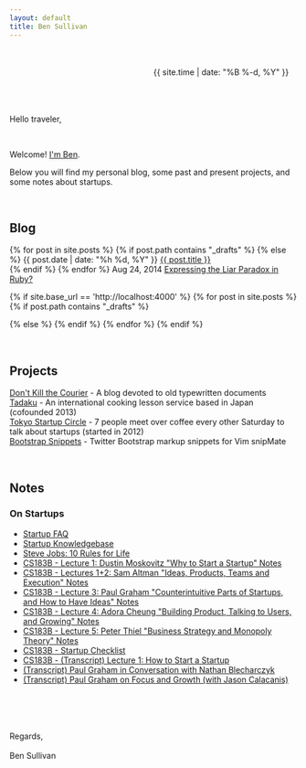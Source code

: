 ```yaml
---
layout: default
title: Ben Sullivan
---
```


<br>
<br>

<div style="margin-left: 50%;">{{ site.time | date: "%B %-d, %Y" }}</div>

<br>
<br>
<br>

Hello traveler,

<br>

Welcome! <a href="/about-me">I'm Ben</a>.

Below you will find my personal blog, some past and present projects, and some notes about startups.

<br>

## Blog

<p>
{% for post in site.posts %}
{% if post.path contains "_drafts" %}
{% else %}
<span style="white-space:nowrap">{{ post.date | date: "%h %d, %Y" }}</span> <a href="{{ post.url }}">{{ post.title }}</a>
<br>
{% endif %}
{% endfor %}
<span style="white-space:nowrap">Aug 24, 2014</span> <a href="/expressing-the-liar-paradox-in-ruby">Expressing the Liar Paradox in Ruby?</a>
</p>


{% if site.base_url == 'http://localhost:4000' %}
{% for post in site.posts %}
{% if post.path contains "_drafts" %}
<!-- ## <a href="{{ post.url }}" style="color:#f66">{{post.title}}</a> <span>{{ post.date | date: "%h %d, %Y" }}</span> -->
{% else %}
{% endif %}
{% endfor %}
{% endif %}

<br>

## Projects

<!-- a href="https://github.com/bonsaiben/algebra-anki" target="_blank">Algebra Anki</a> - <span>Algebra flashcards for spaced-repetition software Anki</span -->

<p>
<a href="http://dktc.tumblr.com">Don't Kill the Courier</a> - A blog devoted to old typewritten documents<br>
<a href="https://www.tadaku.com" target="_blank">Tadaku</a> - <span>An international cooking lesson service based in Japan (cofounded 2013)</span><br>
<a href="https://tokyo-startup-circle.doorkeeper.jp/" target="_blank">Tokyo Startup Circle</a> - <span>7 people meet over coffee every other Saturday to talk about startups (started in 2012)</span><br>
<a href="https://github.com/bonsaiben/bootstrap-snippets" target="_blank">Bootstrap Snippets</a> - <span>Twitter Bootstrap markup snippets for Vim snipMate</span><br>
</p>

<br>

## Notes

### On Startups

- <a href="/startup-faq">Startup FAQ</a>
- <a href="/startup-knowledgebase">Startup Knowledgebase</a>
- <a href="/notes/steve-jobs-10-rules-for-life/">Steve Jobs: 10 Rules for Life</a>
- <a href="/notes/cs183b-lecture-1-dustin-moskovitz-why-to-start-a-startup/">CS183B - Lecture 1: Dustin Moskovitz "Why to Start a Startup" Notes</a>
- <a href="/notes/sam-altman-ideas-products-teams-and-execution-highlights/">CS183B - Lectures 1+2: Sam Altman "Ideas, Products, Teams and Execution" Notes</a>
- <a href="/notes/cs183b-lecture-3-paul-graham-counterintuitive-parts-of-startups-and-how-to-have-ideas/">CS183B - Lecture 3: Paul Graham "Counterintuitive Parts of Startups, and How to Have Ideas" Notes</a>
- <a href="/notes/cs183b-lecture-4-adora-cheung-building-product-talking-to-users-and-growing/">CS183B - Lecture 4: Adora Cheung "Building Product, Talking to Users, and Growing" Notes</a>
- <a href="/notes/cs183b-lecture-5-peter-thiel-business-strategy-and-monopoly-theory/">CS183B - Lecture 5: Peter Thiel "Business Strategy and Monopoly Theory" Notes</a>
- <a href="/notes/startup-checklist/">CS183B - Startup Checklist</a>
- <a href="/2014/09/25/transcript-lecture-1-how-to-start-a-startup/">CS183B - (Transcript) Lecture 1: How to Start a Startup</a>
- <a href="/transcript-paul-graham-in-conversation-with-nathan-blecharczyk">(Transcript) Paul Graham in Conversation with Nathan Blecharczyk</a>
- <a href="/transcript-paul-graham-on-focus-and-growth">(Transcript) Paul Graham on Focus and Growth (with Jason Calacanis)</a>




<br><br><br><br>
Regards,<br><br>
Ben Sullivan
